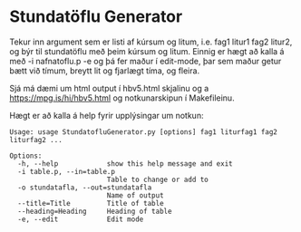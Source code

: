 Stundatöflu Generator
========

Tekur inn argument sem er listi af kúrsum og litum, i.e. fag1 litur1 fag2 litur2, og býr til stundatöflu með þeim kúrsum og litum. Einnig er hægt að kalla á með -i nafnatoflu.p -e
og þá fer maður í edit-mode, þar sem maður getur bætt við tímum, breytt lit og fjarlægt tíma, og fleira.

Sjá má dæmi um html output í hbv5.html skjalinu og a https://mpg.is/hi/hbv5.html og notkunarskipun í Makefileinu.

Hægt er að kalla á help fyrir upplýsingar um notkun:

    Usage: usage StundatofluGenerator.py [options] fag1 liturfag1 fag2 liturfag2 ...

    Options:
      -h, --help            show this help message and exit
      -i table.p, --in=table.p
                            Table to change or add to
      -o stundatafla, --out=stundatafla
                            Name of output
      --title=Title         Title of table
      --heading=Heading     Heading of table
      -e, --edit            Edit mode
